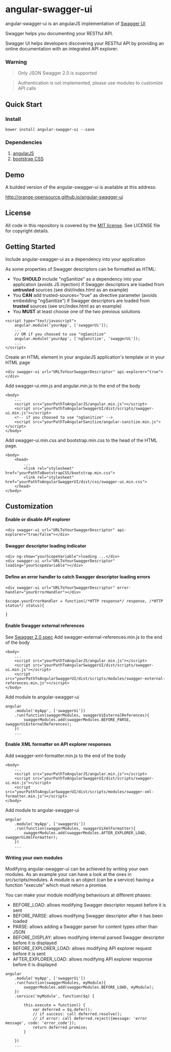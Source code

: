 # angular-swagger-ui

angular-swagger-ui is an angularJS implementation of [Swagger UI](http://swagger.io)

Swagger helps you documenting your RESTful API.

Swagger UI helps developers discovering your RESTful API by providing an online documentation with an integrated API explorer.

### Warning 
> Only JSON Swagger 2.0 is supported

> Authentication is not implemented, please use modules to customize API calls

## Quick Start

### Install

`bower install angular-swagger-ui --save`

### Dependencies

1. [angularJS](https://angularjs.org)
2. [bootstrap CSS](http://getbootstrap.com)

## Demo

A builded version of the angular-swagger-ui is available at this address:

http://orange-opensource.github.io/angular-swagger-ui

## License

All code in this repository is covered by the [MIT license](http://opensource.org/licenses/MIT).
See LICENSE file for copyright details.

## Getting Started

Include angular-swagger-ui as a dependency into your application

As some properties of Swagger descriptors can be formatted as HTML:

* You **SHOULD** include "ngSanitize" as a dependency into your application (avoids JS injection) if Swagger descriptors are loaded from **untrusted** sources (see dist/index.html as an example)
* You **CAN** add trusted-sources="true" as directive parameter (avoids embedding "ngSanitize") if Swagger descriptors are loaded from **trusted** sources (see src/index.html as an example)
* You **MUST** at least choose one of the two previous solutions

```
<script type="text/javascript">
	angular.module('yourApp', ['swaggerUi']);
	...
	// OR if you choosed to use "ngSanitize"
	angular.module('yourApp', ['ngSanitize', 'swaggerUi']);
	...
</script>
```
Create an HTML element in your angularJS application's template or in your HTML page
```
<div swagger-ui url="URLToYourSwaggerDescriptor" api-explorer="true"></div>
```
Add swagger-ui.min.js and angular.min.js to the end of the body
```
<body>
 	...
 	<script src="yourPathToAngularJS/angular.min.js"></script>
 	<script src="yourPathToAngularSwaggerUI/dist/scripts/swagger-ui.min.js"></script>
 	<!-- if you choosed to use "ngSanitize" -->
 	<script src="yourPathToAngularSanitize/angular-sanitize.min.js"></script>
</body>
```
Add swagger-ui.min.css and bootstrap.min.css to the head of the HTML page.
```
<body>
	<head>
		...
		<link rel="stylesheet" href="yourPathToBootstrapCSS/bootstrap.min.css">
		<link rel="stylesheet" href="yourPathToAngularSwaggerUI/dist/css/swagger-ui.min.css">
  	</head>
</body>
```
## Customization

#### Enable or disable API explorer
```
<div swagger-ui url="URLToYourSwaggerDescriptor" api-explorer="true/false"></div>
```

#### Swagger descriptor loading indicator
```
<div ng-show="yourScopeVariable">loading ...</div>
<div swagger-ui url="URLToYourSwaggerDescriptor" loading="yourScopeVariable"></div>
```

#### Define an error handler to catch Swagger descriptor loading errors
```
<div swagger-ui url="URLToYourSwaggerDescriptor" error-handler="yourErrorHandler"></div>
```
```
$scope.yourErrorHandler = function(/*HTTP response*/ response, /*HTTP status*/ status){
	
}
```

#### Enable Swagger external references
See [Swagger 2.0 spec](https://github.com/swagger-api/swagger-spec/blob/master/versions/2.0.md#relative-schema-file-example)
Add swagger-external-references.min.js to the end of the body
```
<body>
 	...
 	<script src="yourPathToAngularJS/angular.min.js"></script>
 	<script src="yourPathToAngularSwaggerUI/dist/scripts/swagger-ui.min.js"></script>
 	<script src="yourPathToAngularSwaggerUI/dist/scripts/modules/swagger-external-references.min.js"></script>
</body>
```
Add module to angular-swagger-ui
```
angular
    .module('myApp', ['swaggerUi'])
    .run(function(swaggerModules, swaggerUiExternalReferences){
        swaggerModules.add(swaggerModules.BEFORE_PARSE, swaggerUiExternalReferences);
    })
    ...
```

#### Enable XML formatter on API explorer responses
Add swagger-xml-formatter.min.js to the end of the body
```
<body>
 	...
 	<script src="yourPathToAngularJS/angular.min.js"></script>
 	<script src="yourPathToAngularSwaggerUI/dist/scripts/swagger-ui.min.js"></script>
 	<script src="yourPathToAngularSwaggerUI/dist/scripts/modules/swagger-xml-formatter.min.js"></script>
</body>
```
Add module to angular-swagger-ui
```
angular
    .module('myApp', ['swaggerUi'])
    .run(function(swaggerModules, swaggerUiXmlFormatter){
        swaggerModules.add(swaggerModules.AFTER_EXPLORER_LOAD, swaggerUiXmlFormatter);
    })
    ...
```

#### Writing your own modules
Modifying angular-swagger-ui can be achieved by writing your own modules. As an example your can have a look at the ones in src/scripts/modules.
A module is an object (can be a service) having a function "execute" which must return a promise.

You can make your module modifying behaviours at different phases:

* BEFORE_LOAD: allows modifying Swagger descriptor request before it is sent
* BEFORE_PARSE: allows modifying Swagger descriptor after it has been loaded
* PARSE: allows adding a Swagger parser for content types other than JSON
* BEFORE_DISPLAY: allows modifying internal parsed Swagger descriptor before it is displayed
* BEFORE_EXPLORER_LOAD: allows modifying API explorer request before it is sent
* AFTER_EXPLORER_LOAD: allows modifying API explorer response before it is displayed

```
angular
	.module('myApp', ['swaggerUi'])
	.run(function(swaggerModules, myModule){
		swaggerModules.add(swaggerModules.BEFORE_LOAD, myModule);
	})
	.service('myModule', function($q) {

		this.execute = function() {
			var deferred = $q.defer();
			// if success: call deferred.resolve();
			// if error: call deferred.reject({message: 'error message', code: 'error_code'});
			return deferred.promise;
		}

	})
	...

```
